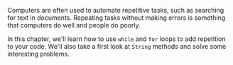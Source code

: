 Computers are often used to automate repetitive tasks, such as searching for text in documents.
Repeating tasks without making errors is something that computers do well and people do poorly.

In this chapter, we'll learn how to use `while` and `for` loops to add repetition to your code.
We'll also take a first look at `String` methods and solve some interesting problems.